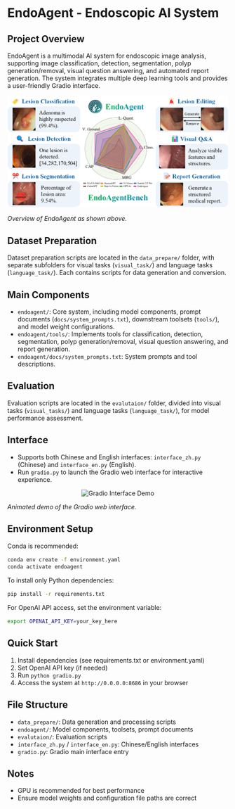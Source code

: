 
# EndoAgent - Endoscopic AI System

## Project Overview
EndoAgent is a multimodal AI system for endoscopic image analysis, supporting image classification, detection, segmentation, polyp generation/removal, visual question answering, and automated report generation. The system integrates multiple deep learning tools and provides a user-friendly Gradio interface.

<p align="center">
  <img src="./demo/overview.png" alt="EndoAgent Overview" width="900"/>
</p>

*Overview of EndoAgent as shown above.*

## Dataset Preparation
Dataset preparation scripts are located in the `data_prepare/` folder, with separate subfolders for visual tasks (`visual_task/`) and language tasks (`language_task/`). Each contains scripts for data generation and conversion.

## Main Components
- `endoagent/`: Core system, including model components, prompt documents (`docs/system_prompts.txt`), downstream toolsets (`tools/`), and model weight configurations.
- `endoagent/tools/`: Implements tools for classification, detection, segmentation, polyp generation/removal, visual question answering, and report generation.
- `endoagent/docs/system_prompts.txt`: System prompts and tool descriptions.

## Evaluation
Evaluation scripts are located in the `evalutaion/` folder, divided into visual tasks (`visual_tasks/`) and language tasks (`language_task/`), for model performance assessment.

## Interface
- Supports both Chinese and English interfaces: `interface_zh.py` (Chinese) and `interface_en.py` (English).
- Run `gradio.py` to launch the Gradio web interface for interactive experience.

<p align="center">
  <img src="./demo/interface_demo.gif" alt="Gradio Interface Demo" width="600"/>
</p>

*Animated demo of the Gradio web interface.*

## Environment Setup
Conda is recommended:
```bash
conda env create -f environment.yaml
conda activate endoagent
```
To install only Python dependencies:
```bash
pip install -r requirements.txt
```
For OpenAI API access, set the environment variable:
```bash
export OPENAI_API_KEY=your_key_here
```

## Quick Start
1. Install dependencies (see requirements.txt or environment.yaml)
2. Set OpenAI API key (if needed)
3. Run `python gradio.py`
4. Access the system at `http://0.0.0.0:8686` in your browser

## File Structure
- `data_prepare/`: Data generation and processing scripts
- `endoagent/`: Model components, toolsets, prompt documents
- `evalutaion/`: Evaluation scripts
- `interface_zh.py` / `interface_en.py`: Chinese/English interfaces
- `gradio.py`: Gradio main interface entry

## Notes
- GPU is recommended for best performance
- Ensure model weights and configuration file paths are correct

